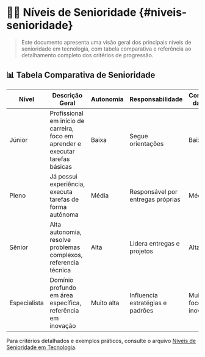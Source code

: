 <!--
---
title: "Níveis de Senioridade em Tecnologia"
description: "Descrição dos níveis de senioridade do mapa de carreira em tecnologia."
author: "Tiago N Pinto Silva"
created_date: "2024-06-10"
version: "1.0.0"
tags:
  - senioridade
  - mapa-carreira
categories:
  - Carreira
  - Tecnologia
language: "pt-BR"
---
-->
<!--
⚠️ Bloco acima: metadados para busca semântica e IA. Pode ser ignorado na leitura.
-->

# 🧑‍💻 Níveis de Senioridade {#niveis-senioridade}

<!-- summary:start -->
> Este documento apresenta uma visão geral dos principais níveis de senioridade em tecnologia, com tabela comparativa e referência ao detalhamento completo dos critérios de progressão.
<!-- summary:end -->

## 📊 Tabela Comparativa de Senioridade

| Nível        | Descrição Geral                                                        | Autonomia                | Responsabilidade                | Complexidade das Tarefas         | Mentoria/Influência         |
|--------------|-----------------------------------------------------------------------|--------------------------|---------------------------------|-----------------------------------|-----------------------------|
| Júnior       | Profissional em início de carreira, foco em aprender e executar tarefas básicas | Baixa                    | Segue orientações               | Baixa a média                    | Recebe mentoria            |
| Pleno        | Já possui experiência, executa tarefas de forma autônoma              | Média                    | Responsável por entregas próprias| Média                            | Pode orientar outros        |
| Sênior       | Alta autonomia, resolve problemas complexos, referencia técnica        | Alta                     | Lidera entregas e projetos      | Alta                              | Atua como mentor           |
| Especialista | Domínio profundo em área específica, referência em inovação           | Muito alta               | Influencia estratégias e padrões| Muito alta, foco em inovação      | Mentoria e liderança técnica|

<!--
{
  "columns": ["Nível", "Descrição Geral", "Autonomia", "Responsabilidade", "Complexidade das Tarefas", "Mentoria/Influência"],
  "rows": [
    ["Júnior", "Profissional em início de carreira, foco em aprender e executar tarefas básicas", "Baixa", "Segue orientações", "Baixa a média", "Recebe mentoria"],
    ["Pleno", "Já possui experiência, executa tarefas de forma autônoma", "Média", "Responsável por entregas próprias", "Média", "Pode orientar outros"],
    ["Sênior", "Alta autonomia, resolve problemas complexos, referencia técnica", "Alta", "Lidera entregas e projetos", "Alta", "Atua como mentor"],
    ["Especialista", "Domínio profundo em área específica, referência em inovação", "Muito alta", "Influencia estratégias e padrões", "Muito alta, foco em inovação", "Mentoria e liderança técnica"]
  ]
}
-->

Para critérios detalhados e exemplos práticos, consulte o arquivo [Níveis de Senioridade em Tecnologia](../senioridade.md). 